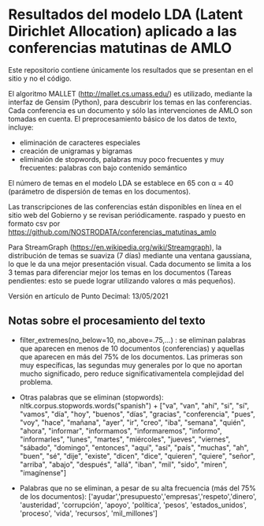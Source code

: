 # Resultados del modelo LDA (Latent Dirichlet Allocation) aplicado a las conferencias matutinas de AMLO

Este repositorio contiene únicamente los resultados que se presentan en el sitio y no el código.

El algoritmo  MALLET (http://mallet.cs.umass.edu/) es utilizado, mediante la interfaz de Gensim (Python), para descubrir los temas en las conferencias. Cada conferencia es un documento y sólo las intervenciones de AMLO son tomadas en cuenta. El preprocesamiento básico de los datos de texto, incluye:
- eliminación de caracteres especiales
- creación de unigramas y bigramas
- eliminaión de stopwords, palabras muy poco frecuentes y muy frecuentes: palabras con bajo contenido semántico

El número de temas en el modelo LDA se establece en 65 con α = 40 (parámetro de dispersión de temas en los documentos).

Las transcripciones de las conferencias están disponibles en línea en el sitio web del Gobierno y se revisan periódicamente.
raspado y puesto en formato csv por https://github.com/NOSTRODATA/conferencias_matutinas_amlo

Para StreamGraph (https://en.wikipedia.org/wiki/Streamgraph), la distribución de temas se suaviza (7 días) mediante una ventana gaussiana, lo que le da una mejor presentación visual. Cada documento se limita a los 3 temas para diferenciar mejor los temas en los documentos (Tareas pendientes: esto se puede lograr utilizando valores α más pequeños).

Versión en artículo de Punto Decimal: 13/05/2021


## Notas sobre el procesamiento del texto

 - filter_extremes(no_below=10, no_above=.75,...) : se eliminan palabras que aparecen en menos de 10 documentos (conferencias) y aquellas que aparecen en más del 75% de los documentos. Las primeras son muy específicas, las segundas muy generales por lo que no aportan mucho significado, pero reduce significativamentela complejidad del problema. 

- Otras palabras que se eliminan  (stopwords):
  nltk.corpus.stopwords.words("spanish") +
  ["va", "van", "ahí", "si", "sí", "vamos", "día", "hoy", "buenos", "días", "gracias", "conferencia",
  "pues", "voy", "hace", "mañana", "ayer", "ir", "creo", "iba", "semana", "quién", "ahora", "informar",
  "informamos", "informaremos", "informo", "informarles", "lunes", "martes", "miércoles", "jueves",
  "viernes", "sábado", "domingo", "entonces", "aquí", "así", "país", "muchas", "ah", "buen", "sé",
  "dije", "existe", "dicen", "dice", "quieren", "quiere", "señor", "arriba", "abajo",
  "después", "allá", "iban", "mil", "sido", "miren", "imagínense"]

- Palabras que no se eliminan, a pesar de su alta frecuencia (más del 75% de los documentos):
  ['ayudar','presupuesto','empresas','respeto','dinero', 'austeridad',
  'corrupción', 'apoyo', 'política', 'pesos', 'estados_unidos',
  'proceso', 'vida', 'recursos', 'mil_millones']
  


